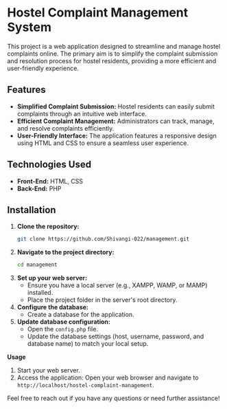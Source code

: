 # Hostel Complaint Management System

This project is a web application designed to streamline and manage hostel complaints online. The primary aim is to simplify the complaint submission and resolution process for hostel residents, providing a more efficient and user-friendly experience.

## Features

- **Simplified Complaint Submission:** Hostel residents can easily submit complaints through an intuitive web interface.
- **Efficient Complaint Management:** Administrators can track, manage, and resolve complaints efficiently.
- **User-Friendly Interface:** The application features a responsive design using HTML and CSS to ensure a seamless user experience.

## Technologies Used

- **Front-End:** HTML, CSS
- **Back-End:** PHP

## Installation

1. **Clone the repository:**
   ```bash
   git clone https://github.com/Shivangi-022/management.git
   ```
2. **Navigate to the project directory:**
   ```bash
   cd management
   ```
3. **Set up your web server:**
   - Ensure you have a local server (e.g., XAMPP, WAMP, or MAMP) installed.
   - Place the project folder in the server's root directory.
4. **Configure the database:**
   - Create a database for the application.
5. **Update database configuration:**
   - Open the `config.php` file.
   - Update the database settings (host, username, password, and database name) to match your local setup.

**Usage**

1. Start your web server.
2. Access the application:
   Open your web browser and navigate to `http://localhost/hostel-complaint-management`.

Feel free to reach out if you have any questions or need further assistance!
